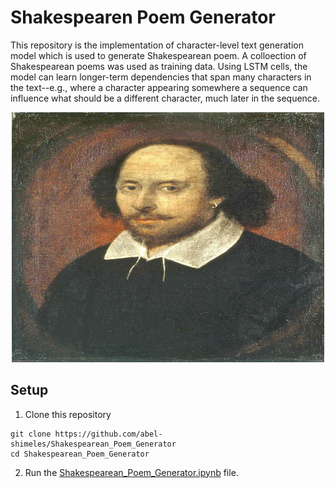 # Shakespearen Poem Generator

This repository is the implementation of character-level text generation model which is used to generate Shakespearean poem. A colloection of Shakespearean poems was used as training data. Using LSTM cells, the model can learn longer-term dependencies that span many characters in the text--e.g., where a character appearing somewhere a sequence can influence what should be a different character, much later in the sequence.


<center>
  <img src="images/shakespeare.jpg" alt="Shakespeare" width="500" height="400">
</center>


## Setup
1. Clone this repository
```shell
git clone https://github.com/abel-shimeles/Shakespearean_Poem_Generator
cd Shakespearean_Poem_Generator
```
2. Run the [Shakespearean_Poem_Generator.ipynb](Shakespearean_Poem_Generator.ipynb) file.
